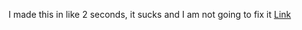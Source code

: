 I made this in like 2 seconds, it sucks and I am not going to fix it [Link](https://htmlpreview.github.io/?https://github.com/PlayerXYT/daysofquarantine/blob/master/daysofquarantine.html)
